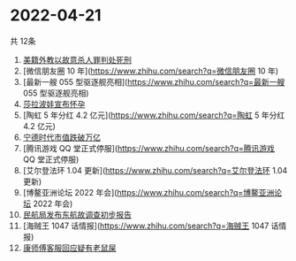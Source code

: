 # 2022-04-21
  共 12条

  <!-- BEGIN -->
  <!-- 最后更新时间:Thu Apr 21 2022 13:26:55 GMT+0000 (Coordinated Universal Time) -->
  1. [美籍外教以故意杀人罪判处死刑](https://www.zhihu.com/search?q=美籍外教以故意杀人罪判处死刑)
1. [微信朋友圈 10 年](https://www.zhihu.com/search?q=微信朋友圈 10 年)
1. [最新一艘 055 型驱逐舰亮相](https://www.zhihu.com/search?q=最新一艘 055 型驱逐舰亮相)
1. [莎拉波娃宣布怀孕](https://www.zhihu.com/search?q=莎拉波娃宣布怀孕)
1. [陶虹 5 年分红 4.2 亿元](https://www.zhihu.com/search?q=陶虹 5 年分红 4.2 亿元)
1. [宁德时代市值跌破万亿](https://www.zhihu.com/search?q=宁德时代市值跌破万亿)
1. [腾讯游戏 QQ 堂正式停服](https://www.zhihu.com/search?q=腾讯游戏 QQ 堂正式停服)
1. [艾尔登法环 1.04 更新](https://www.zhihu.com/search?q=艾尔登法环 1.04 更新)
1. [博鳌亚洲论坛 2022 年会](https://www.zhihu.com/search?q=博鳌亚洲论坛 2022 年会)
1. [民航局发布东航故调查初步报告](https://www.zhihu.com/search?q=民航局发布东航故调查初步报告)
1. [海贼王 1047 话情报](https://www.zhihu.com/search?q=海贼王 1047 话情报)
1. [康师傅客服回应疑有老鼠屎](https://www.zhihu.com/search?q=康师傅客服回应疑有老鼠屎)
  <!-- END -->
  